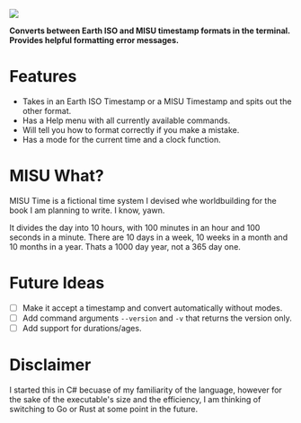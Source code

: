 ![](https://github.com/user-attachments/assets/07eac93b-b2f6-4b0f-a976-8622e5762c55)

**Converts between Earth ISO and MISU timestamp formats in the terminal. Provides helpful formatting error messages.**
# Features
- Takes in an Earth ISO Timestamp or a MISU Timestamp and spits out the other format.
- Has a Help menu with all currently available commands.
- Will tell you how to format correctly if you make a mistake.
- Has a mode for the current time and a clock function.
# MISU What?
MISU Time is a fictional time system I devised whe worldbuilding for the book I am planning to write. I know, yawn.

It divides the day into 10 hours, with 100 minutes in an hour and 100 seconds in a minute. There are 10 days in a week, 10 weeks in a month and 10 months in a year. Thats a 1000 day year, not a 365 day one.
# Future Ideas
- [ ] Make it accept a timestamp and convert automatically without modes.
- [ ] Add command arguments `--version` and `-v` that returns the version only.
- [ ] Add support for durations/ages.
# Disclaimer
I started this in C# becuase of my familiarity of the language, however for the sake of the executable's size and the efficiency, I am thinking of switching to Go or Rust at some point in the future.

